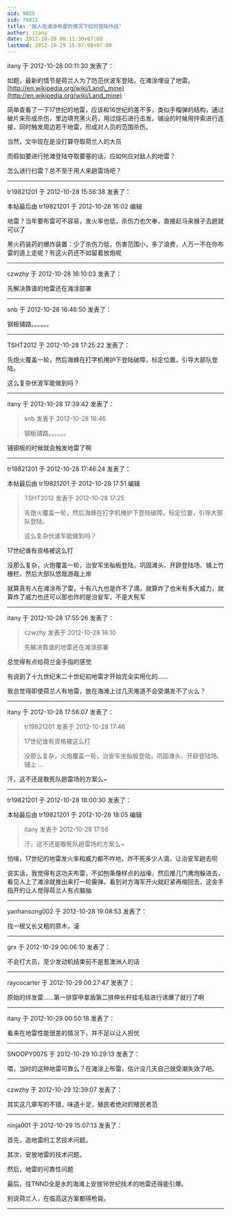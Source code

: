 ```yaml
---
aid: 9025
zid: 76812
title: '敌人在滩涂布雷的情况下如何登陆作战'
author: itany
date: 2012-10-28 00:11:30+07:00
lastmod: 2012-10-29 15:07:00+07:00
---
```


itany 于 2012-10-28 00:11:30 发表了：

如题，最新的情节是荷兰人为了防范伏波军登陆，在滩涂埋设了地雷。[http://en.wikipedia.org/wiki/Land\_mine](http://en.wikipedia.org/wiki/Land_mine)

简单查看了一下17世纪的地雷，应该和16世纪的差不多，类似手榴弹的结构，通过破片来形成杀伤，里边填充黑火药，用过燧石进行击发。铺设的时候用拌索进行连接，同时触发周边若干地雷，形成对人员的范围杀伤。

当然，文中现在是没打算夺取荷兰人的大员

而假如要进行抢滩登陆夺取要塞的话，应如何应对敌人的地雷？

怎么进行扫雷？总不至于用人来趟雷场吧？

---------

tr19821201 于 2012-10-28 15:56:38 发表了：

本帖最后由 tr19821201 于 2012-10-28 16:02 编辑 

地雷？当年要布雷可不容易，发火率也低，杀伤力也欠奉，直接赶马来猴子去趟就可以了

黑火药装药的爆炸装置：少了杀伤力低，伤害范围小，多了浪费，人万一不在你布雷的道上走呢？有这火药还不如留着放炮呢

---------

czwzhy 于 2012-10-28 16:10:03 发表了：

先解决靠谱的地雷还在滩涂部署

---------

snb 于 2012-10-28 16:46:50 发表了：

钢板铺路。。。。。。

---------

TSHT2012 于 2012-10-28 17:25:22 发表了：

先炮火覆盖一轮，然后海蜂在打字机掩护下登陆破障，标定位置，引导大部队登陆。

这么复杂伏波军能做到吗？

---------

itany 于 2012-10-28 17:39:42 发表了：

> snb 发表于 2012-10-28 16:46
> 
> 钢板铺路。。。。。。



铺钢板的时候就会触发地雷了啊

---------

tr19821201 于 2012-10-28 17:46:24 发表了：

本帖最后由 tr19821201 于 2012-10-28 17:51 编辑 


> 
> TSHT2012 发表于 2012-10-28 17:25
> 
> 先炮火覆盖一轮，然后海蜂在打字机掩护下登陆破障，标定位置，引导大部队登陆。
> 
> 这么复杂伏波军能做到吗？



17世纪谁有资格被这么打

没那么复杂，火炮覆盖一轮，治安军坐舢板登陆，巩固滩头、开辟登陆场、铺上竹栅栏，然后大部队悠哉游哉上岸

就算真有人在滩涂布了雷，十有八九也是炸不了滴，就算炸了也米有多大威力，就算炸了威力也还可以那也炸的是治安军，不是大髡军

---------

itany 于 2012-10-28 17:55:26 发表了：

> czwzhy 发表于 2012-10-28 16:10
> 
> 先解决靠谱的地雷还在滩涂部署



总觉得有点给荷兰金手指的感觉

有说到了十九世纪末二十世纪初地雷才开始完全实用化的……

我总觉得即使荷兰人有地雷，放在海滩上过几天难道不会受潮发不了火么？

---------

itany 于 2012-10-28 17:56:07 发表了：

> tr19821201 发表于 2012-10-28 17:46
> 
> 17世纪谁有资格被这么打
> 
> 没那么复杂，火炮覆盖一轮，治安军坐舢板登陆，巩固滩头、开辟登陆场、铺上 ...



汗，这不还是敢死队趟雷场的方案么~

---------

tr19821201 于 2012-10-28 18:00:30 发表了：

本帖最后由 tr19821201 于 2012-10-28 18:05 编辑 


> 
> itany 发表于 2012-10-28 17:56
> 
> 汗，这不还是敢死队趟雷场的方案么~



怕啥，17世纪的地雷发火率和威力都不咋地，炸不死多少人滴，让治安军趟去呗

说实话，我觉得有这功夫布雷，不如刨条像样点的战壕，然后推几门鹰炮躲进去，看见人上了滩涂就推出来打一轮霰弹，看到对方海军开火就赶紧再缩回去，这金手指开的让人觉得荷兰人有点脑抽

---------

yanhansong002 于 2012-10-28 19:08:53 发表了：

找一根又长又粗的原木，滚

---------

grx 于 2012-10-29 00:06:10 发表了：

不会打大员，至少发动机结束前不是惹澳洲人的话

---------

raycocarter 于 2012-10-29 00:27:47 发表了：

原始的绊发雷......第一排穿甲拿盾第二排伸长杆挂毛毯进行诱爆了就行了啊

---------

itany 于 2012-10-29 00:50:18 发表了：

看来在地雷性能很差的情况下，并不足以让人担忧

---------

SNOOPY007S 于 2012-10-29 10:29:13 发表了：

喂，当时的这种地雷可靠么？在滩涂上布雷，估计没几天自己就受潮失效了吧。

---------

czwzhy 于 2012-10-29 12:39:07 发表了：

其实这几章写的不错，味道十足，殖民者绝对的殖民者范

---------

ninja001 于 2012-10-29 15:07:13 发表了：

首先，造地雷的工艺技术问题。

其次，安放地雷的技术问题。

然后，地雷的可靠性问题

最后，往TNND全是水的海滩上安放16世纪技术的地雷还得能引爆。

别说荷兰人，在临高这方案都得枪毙。

---------

